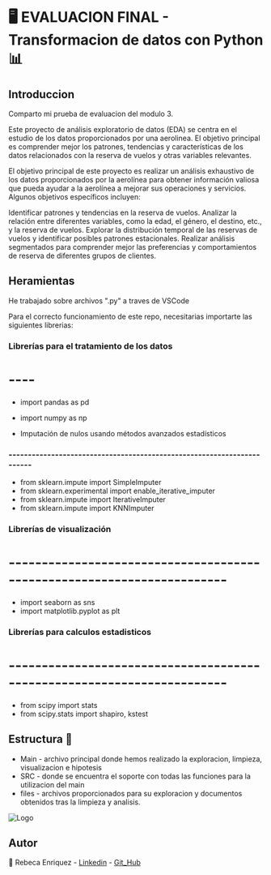 
# 🖥️ EVALUACION FINAL - Transformacion de datos con Python  📊


## Introduccion

Comparto mi prueba de evaluacion del modulo 3.

Este proyecto de análisis exploratorio de datos (EDA) se centra en el estudio de los datos proporcionados por una aerolinea. El objetivo principal es comprender mejor los patrones, tendencias y características de los datos relacionados con la reserva de vuelos y otras variables relevantes.

El objetivo principal de este proyecto es realizar un análisis exhaustivo de los datos proporcionados por la aerolínea para obtener información valiosa que pueda ayudar a la aerolínea a mejorar sus operaciones y servicios. Algunos objetivos específicos incluyen:

Identificar patrones y tendencias en la reserva de vuelos.
Analizar la relación entre diferentes variables, como la edad, el género, el destino, etc., y la reserva de vuelos.
Explorar la distribución temporal de las reservas de vuelos y identificar posibles patrones estacionales.
Realizar análisis segmentados para comprender mejor las preferencias y comportamientos de reserva de diferentes grupos de clientes.

## Heramientas

He trabajado sobre archivos ".py" a traves de VSCode

Para el correcto funcionamiento de este repo, necesitarias importarte las siguientes librerias:

### Librerías para el tratamiento de los datos
# ----
- import pandas as pd 
- import numpy as np

- Imputación de nulos usando métodos avanzados estadísticos
### -----------------------------------------------------------------------
- from sklearn.impute import SimpleImputer
- from sklearn.experimental import enable_iterative_imputer
- from sklearn.impute import IterativeImputer
- from sklearn.impute import KNNImputer

### Librerías de visualización
# -----------------------------------------------------------------------
- import seaborn as sns
- import matplotlib.pyplot as plt

### Librerías para calculos estadisticos
# -----------------------------------------------------------------------
- from scipy import stats
- from scipy.stats import shapiro, kstest


## Estructura 📂

- Main - archivo principal donde hemos realizado la exploracion, limpieza, visualizacion e hipotesis
- SRC - donde se encuentra el soporte con todas las funciones para la utilizacion del main
- files - archivos proporcionados para su exploracion y documentos obtenidos tras la limpieza y analisis.


![Logo](https://64.media.tumblr.com/8c569df7f0d22444512f15923d6a7c71/tumblr_ntlwgyjgKt1ro8ysbo1_500.gifv)


## Autor

💫 Rebeca Enriquez
    - [Linkedin](https://www.linkedin.com/in/rebeca-enr%C3%ADquez-mart%C3%ADn-a2ab71176/)
    - [Git_Hub](https://github.com/rebeca-enma)


